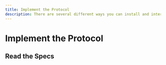 ```yaml
---
title: Implement the Protocol
description: There are several different ways you can install and interact with IPFS. Find out which one best suits your needs here.
---
```


# Implement the Protocol



## Read the Specs